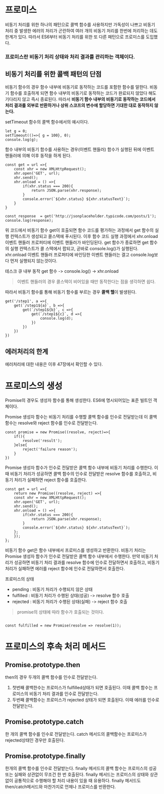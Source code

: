# 프로미스

비동기 처리를 위한 하나의 패턴으로 콜백 함수를 사용하지만 가독성이 나쁘고 비동기 처리 중 발생한 에러의 처리가 곤란하여 여러 개의 비동기 처리를 한번에 처리하는 데도 한계가 있다.
따라서 ES6부터 비동기 처리를 위한 또 다른 패턴으로 프로미스를 도입했다.

### 프로미스란 비동기 처리 상태와 처리 결과를 관리하는 객체이다.


## 비동기 처리를 위한 콜백 패턴의 단점
비동기 함수의 경우 함수 내부에 비동기로 동작하는 코드를 포함한 함수를 말한다. 비동기 함수를 호출하게 되면 함수 내부의 비동기로 동작하는 코드가 완료되지 않았다 해도 기다리지 않고 즉시 종료된다. 따라서 <b>비동기 함수 내부의 비동기로 동작하는 코드에서 처리 결과를 외부로 반환하거나 상위 스코프의 변수에 할당하면 기대한 대로 동작하지 않는다.</b>

setTimeout 함수의 콜백 함수에서의 예시이다.

```
let g = 0;
setTimeout(()=>{ g = 100}, 0);
console.log(g);
```

함수 내부의 비동기 함수를 사용하는 경우(이벤트 핸들러) 함수가 실행된 뒤에 이벤트 핸들러에 의해 이후 동작을 하게 된다.

```
const get = url =>{
    const xhr = new XMLHttpRequest();
    xhr.open('GET', url);
    xhr.send();
    xhr.onload = () =>{
        if(xhr.status === 200){
            return JSON.parse(xhr.response);
        }
        console.error(`${xhr.status} ${xhr.statusText}`);
    }
}

const response  = get('http://jsonplaceholder.typicode.com/posts/1');
console.log(response);
```

위 코드에서 비동기 함수 get이 호출되면 함수 코드를 평가하는 과정에서 get 함수의 실행 컨텍스트가 생성되고 콜스택에 푸시된다. 이후 함수 코드 실행 과정에서 xhr.onload 이벤트 핸들러 프로퍼티에 이벤트 핸들러가 바인딩된다.
get 함수가 종료하면 get 함수의 실행 컨텍스트가 콜 스택에서 팝되고, 곧바로 console.log()가 실행된다. 
xhr.onload 이벤트 핸들러 프로퍼티에 바인딩한 이벤트 핸들러는 결고 console.log보다 먼저 실행되지 않는것이다.

테스크 큐 내부 동작
get 함수 -> console.log() -> xhr.onload

> 이벤트 핸들러의 경우 콜스택이 비어있을 때만 동작한다는 점을 생각하면 쉽다.

따라서 비동기 함수를 통해 비동기 함수를 부르는 경우 <b>콜백 헬</b>이 발생된다.

```
get('/step1', a =>{
    get(`/step1${a}`, b =>{
        get(`/step1${b}`, c =>{
            get(`/step1${c}`, d =>{
                console.log(d);
            })
        })
    })
})
```
## 에러처리의 한계
에러처리에 대한 내용은 이후 47장에서 확인할 수 있다.

# 프로미스의 생성
Promise의 경우도 생성자 함수를 통해 생성한다. ES6에 명시되어있는 표준 빌트인 객체이다.

Promise 생성자 함수는 비동기 처리를 수행할 콜백 함수를 인수로 전달받는데 이 콜백 함수는 resolve와 reject 함수를 인수로 전달받는다.

```
const promise = new Promise((resolve, reject)=>{
    if(){
        resolve('result');
    }else{
        reject('failure reason');
    }
})
```
Promise 생성자 함수가 인수로 전달받은 콜백 함수 내부에 비동기 처리를 수행한다. 이때 비동기 처리가 성공하면 콜백 함수의 인수로 전달받은 resolve 함수를 호출하고, 비동기 처리가 실패하면 reject 함수를 호출한다.

```
const get = url =>{
    return new Promise((resolve, reject) =>{
    const xhr = new XMLHttpRequest();
    xhr.open('GET', url);
    xhr.send();
    xhr.onload = () =>{
        if(xhr.status === 200){
            return JSON.parse(xhr.response);
        }
        console.error(`${xhr.status} ${xhr.statusText}`);
    };
    });
};
```

비동기 함수 get은 함수 내부에서 프로미스를 생성하고 반환한다. 비동기 처리는 Promise 생성자 함수가 인수로 전달받은 콜백 함수 내부에서 수행한다. 만약 비동기 처리가 성공하면 비동기 처리 결과를 resolve 함수에 인수로 전달하면서 호출하고, 비동기 처리가 실패하면 에러를 reject 함수에 인수로 전달하면서 호출한다.

프로미스의 상태
- pending : 비동기 처리가 수행되지 않은 상태
- fulfilled : 비동기 처리가 수행된 상태(성공) -> resolve 함수 호출
- rejected : 비동기 처리가 수행된 상태(실패) -> reject 함수 호출

> promise의 상태에 따라 함수가 호출되는 것이다.

```

const fulfilled = new Promise(resolve => resolve(1));

```

# 프로미스의 후속 처리 메서드

## Promise.prototype.then
then의 경우 두개의 콜백 함수를 인수로 전달받는다.
1. 첫번째 콜백한수는 프로미스가 fulfilled상태가 되면 호출된다. 이때 콜백 함수는 프로미스의 비동기 처리 결과를 인수로 전달받는다.
2. 두번째 콜백함수는 프로미스가 rejected 상태가 되면 호출된다. 이때 에러를 인수로 전달받는다.


## Promise.prototype.catch
한 개의 콜백 함수를 인수로 전달받는다. catch 메서드의 콜백함수는 프로미스가 rejected상태인 경우만 호출된다.



## Promise.prototype.finally
한개의 콜백 함수를 인수로 전달받는다. finally 메서드의 콜백 함수는 프로미스의 성공 또는 실패와 상관없이 무조건 한 번 호출된다. finally 메서드는 프로미스의 상태와 상관없이 공통적으로 수행해야 할 처리 내용이 있을 때 유용하다. finally 메서드도 then/catch메서드와 마찬가지로 언제나 프로미스를 반환한다.


